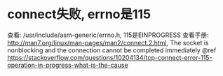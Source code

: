 # connect失败, errno是115
查看: /usr/include/asm-generic/errno.h, 115是EINPROGRESS
查看手册: http://man7.org/linux/man-pages/man2/connect.2.html, The socket is nonblocking and the connection cannot be completed immediately
@ref https://stackoverflow.com/questions/10204134/tcp-connect-error-115-operation-in-progress-what-is-the-cause